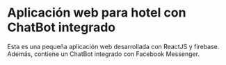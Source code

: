 # Aplicación web para hotel con ChatBot integrado

Esta es una pequeña aplicación web desarrollada con ReactJS y firebase. Además, contiene un ChatBot integrado con Facebook Messenger.
